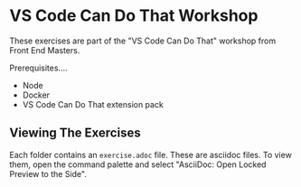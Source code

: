 # VS Code Can Do That Workshop

These exercises are part of the "VS Code Can Do That" workshop from Front End Masters.

Prerequisites....

- Node
- Docker
- VS Code Can Do That extension pack

## Viewing The Exercises

Each folder contains an `exercise.adoc` file. These are asciidoc files. To view them, open the command palette and select "AsciiDoc: Open Locked Preview to the Side".
